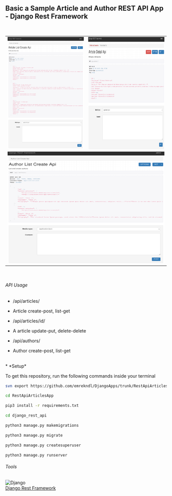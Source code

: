 ## Basic a Sample Article and Author REST API App - Django Rest Framework
<br />
<p align="center">

<table>
<tr><td>
<img src="images/article_list.png" width="650" height="350" alt=""></td><td>
<img src="images/article_detail.png" width="650" height="350" alt="">
</td></tr>
<tr><td colspan="2">
<img src="images/author_list.png" width="650" height="350" alt="">
</td></tr>
</table>
</p>
<br />

###### API Usage
- /api/articles/
* Article create-post, list-get
- /api/articles/id/
* A article update-put, delete-delete
- /api/authors/
* Author create-post, list-get
<br/>
* *Setup*

To get this repository, run the following commands inside your terminal

```bash
svn export https://github.com/emrekndl/DjangoApps/trunk/RestApiArticlesApp
```

```bash
cd RestApiArticlesApp
```

```bash
pip3 install -r requirements.txt
```

```bash
cd django_rest_api
```

```bash
python3 manage.py makemigrations
```

```bash
python3 manage.py migrate
```

```bash
python3 manage.py createsuperuser
```

```bash
python3 manage.py runserver
```

###### Tools
![Django](https://img.shields.io/badge/Django-092E20?style=for-the-badge&logo=django&logoColor=white)
<br>
[Django Rest Framework](https://www.django-rest-framework.org/)

